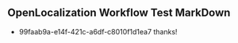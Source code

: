 ## OpenLocalization Workflow Test MarkDown
* 99faab9a-e14f-421c-a6df-c8010f1d1ea7 thanks!

<!--HONumber=Sep16_HO1-->



